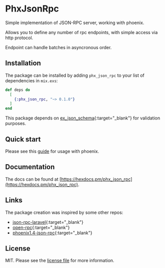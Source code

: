 # PhxJsonRpc

Simple implementation of JSON-RPC server, working with phoenix.

Allows you to define any number of rpc endpoints, with simple access via http protocol.

Endpoint can handle batches in asyncronous order.

## Installation

The package can be installed
by adding `phx_json_rpc` to your list of dependencies in `mix.exs`:

```elixir
def deps do
  [
    {:phx_json_rpc, "~> 0.1.0"}
  ]
end
```

This package depends on [ex_json_schema](https://github.com/jonasschmidt/ex_json_schema){:target="_blank"} for validation purposes.

## Quick start

Please see this [guide](https://hexdocs.pm/phx_json_rpc/PhxJsonRpc.html) for usage with phoenix.

## Documentation

The docs can be found at [https://hexdocs.pm/phx_json_rpc](https://hexdocs.pm/phx_json_rpc).

## Links

The package creation was inspired by some other repos:

- [json-rpc-laravel](https://github.com/avto-dev/json-rpc-laravel){:target="_blank"}
- [open-rpc](https://github.com/open-rpc/){:target="_blank"}
- [phoenix1.4-json-rpc](https://github.com/vruizext/phoenix1.4-json-rpc){:target="_blank"}

## License

MIT. Please see the [license file](LICENSE.md) for more information.
